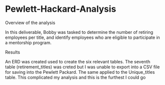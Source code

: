 # Pewlett-Hackard-Analysis

Overview of the analysis

In this deliverable, Bobby was tasked to determine the number of retiring employees per title, 
and identify employees who are eligible to participate in a mentorship program. 

Results

An ERD was created used to create  the six relevant tables. The seventh table (retirement_titles) 
was creted but I was unable to export into a CSV file  for saving into the Pewlett Packard. 
The same applied to the Unique_titles table. This complicated my analysis and this is the furthest I could go
